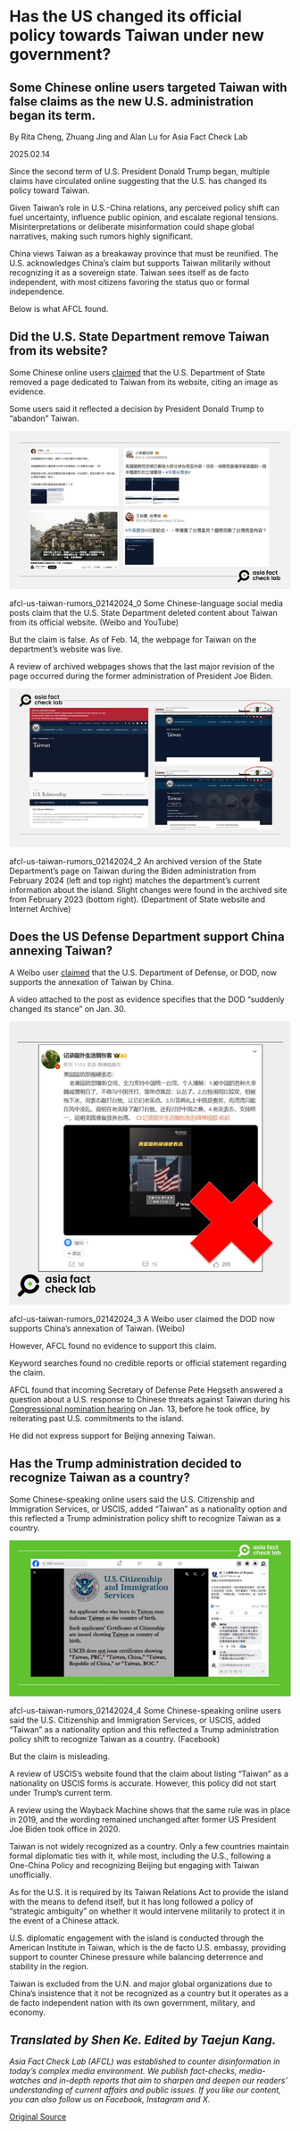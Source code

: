# Has the US changed its official policy towards Taiwan under new government?

## Some Chinese online users targeted Taiwan with false claims as the new U.S. administration began its term.

By Rita Cheng, Zhuang Jing and Alan Lu for Asia Fact Check Lab

2025.02.14

Since the second term of U.S. President Donald Trump began, multiple claims have circulated online suggesting that the U.S. has changed its policy toward Taiwan.

Given Taiwan’s role in U.S.-China relations, any perceived policy shift can fuel uncertainty, influence public opinion, and escalate regional tensions. Misinterpretations or deliberate misinformation could shape global narratives, making such rumors highly significant.

China views Taiwan as a breakaway province that must be reunified. The U.S. acknowledges China’s claim but supports Taiwan militarily without recognizing it as a sovereign state. Taiwan sees itself as de facto independent, with most citizens favoring the status quo or formal independence.

Below is what AFCL found.

## Did the U.S. State Department remove Taiwan from its website?

Some Chinese online users [claimed](https://m.weibo.cn/detail/5130076260401783) that the U.S. Department of State removed a page dedicated to Taiwan from its website, citing an image as evidence.

Some users said it reflected a decision by President Donald Trump to “abandon” Taiwan.

![Some Chinese-language social media posts claim that the U.S. State Department deleted content about Taiwan from its official website.](images/NTGGCK3RWZHRRI6XL76PQLRMCY.jpg)

afcl-us-taiwan-rumors\_02142024\_0 Some Chinese-language social media posts claim that the U.S. State Department deleted content about Taiwan from its official website. (Weibo and YouTube)

But the claim is false. As of Feb. 14, the webpage for Taiwan on the department’s website was live.

A review of archived webpages shows that the last major revision of the page occurred during the former administration of President Joe Biden.

![An archived version of the State Department’s page on Taiwan during the  Biden administration from February 2024 (left and top right) matches the department’s current information about the island. Slight changes were found in the archived site from February 2023 (bottom right).](images/R7PI4NBQZRCI7NAWSTK57KH4JY.jpg)

afcl-us-taiwan-rumors\_02142024\_2 An archived version of the State Department’s page on Taiwan during the Biden administration from February 2024 (left and top right) matches the department’s current information about the island. Slight changes were found in the archived site from February 2023 (bottom right). (Department of State website and Internet Archive)

## Does the US Defense Department support China annexing Taiwan?

A Weibo user [claimed](https://archive.ph/N6WeR) that the U.S. Department of Defense, or DOD, now supports the annexation of Taiwan by China.

A video attached to the post as evidence specifies that the DOD “suddenly changed its stance” on Jan. 30.

![A Weibo user claimed the DOD now supports China’s annexation of Taiwan.](images/SGA7LDQY4JFCHFDOPUSH5N424Q.png)

afcl-us-taiwan-rumors\_02142024\_3 A Weibo user claimed the DOD now supports China’s annexation of Taiwan. (Weibo)

However, AFCL found no evidence to support this claim.

Keyword searches found no credible reports or official statement regarding the claim.

AFCL found that incoming Secretary of Defense Pete Hegseth answered a question about a U.S. response to Chinese threats against Taiwan during his [Congressional nomination hearing](https://www.armed-services.senate.gov/hearings/to-conduct-a-confirmation-hearing-on-the-expected-nomination-of-mr-peter-b-hegseth-to-be-secretary-of-defense) on Jan. 13, before he took office, by reiterating past U.S. commitments to the island.

He did not express support for Beijing annexing Taiwan.

## Has the Trump administration decided to recognize Taiwan as a country?

Some Chinese-speaking online users said the U.S. Citizenship and Immigration Services, or USCIS, added “Taiwan” as a nationality option and this reflected a Trump administration policy shift to recognize Taiwan as a country.

![Some Chinese-speaking online users said the U.S. Citizenship and Immigration Services, or USCIS, added “Taiwan” as a nationality option and this reflected a Trump administration policy shift to recognize Taiwan as a country.](images/UTJE76LJW5ES7EQIDINVPZZ5IM.png)

afcl-us-taiwan-rumors\_02142024\_4 Some Chinese-speaking online users said the U.S. Citizenship and Immigration Services, or USCIS, added “Taiwan” as a nationality option and this reflected a Trump administration policy shift to recognize Taiwan as a country. (Facebook)

But the claim is misleading.

A review of USCIS’s website found that the claim about listing “Taiwan” as a nationality on USCIS forms is accurate. However, this policy did not start under Trump’s current term.

A review using the Wayback Machine shows that the same rule was in place in 2019, and the wording remained unchanged after former US President Joe Biden took office in 2020.

Taiwan is not widely recognized as a country. Only a few countries maintain formal diplomatic ties with it, while most, including the U.S., following a One-China Policy and recognizing Beijing but engaging with Taiwan unofficially.

As for the U.S. it is required by its Taiwan Relations Act to provide the island with the means to defend itself, but it has long followed a policy of “strategic ambiguity” on whether it would intervene militarily to protect it in the event of a Chinese attack.

U.S. diplomatic engagement with the island is conducted through the American Institute in Taiwan, which is the de facto U.S. embassy, providing support to counter Chinese pressure while balancing deterrence and stability in the region.

Taiwan is excluded from the U.N. and major global organizations due to China’s insistence that it not be recognized as a country but it operates as a de facto independent nation with its own government, military, and economy.

## *Translated by Shen Ke. Edited by Taejun Kang.*

*Asia Fact Check Lab (AFCL) was established to counter disinformation in today’s complex media environment. We publish fact-checks, media-watches and in-depth reports that aim to sharpen and deepen our readers’ understanding of current affairs and public issues. If you like our content, you can also follow us on Facebook, Instagram and X.*



[Original Source](https://www.rfa.org/english/factcheck/2025/02/14/afcl-us-taiwan-rumors/)